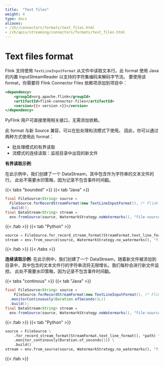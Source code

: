 ```yaml
---
title:  "Text files"
weight: 4
type: docs
aliases:
- /zh//connectors/formats/text_files.html
- /zh/apis/streaming/connectors/formats/text_files.html
---
```

<!--
Licensed to the Apache Software Foundation (ASF) under one
or more contributor license agreements.  See the NOTICE file
distributed with this work for additional information
regarding copyright ownership.  The ASF licenses this file
to you under the Apache License, Version 2.0 (the
"License"); you may not use this file except in compliance
with the License.  You may obtain a copy of the License at

  http://www.apache.org/licenses/LICENSE-2.0

Unless required by applicable law or agreed to in writing,
software distributed under the License is distributed on an
"AS IS" BASIS, WITHOUT WARRANTIES OR CONDITIONS OF ANY
KIND, either express or implied.  See the License for the
specific language governing permissions and limitations
under the License.
-->


# Text files format

Flink 支持使用 `TextLineInputFormat` 从文件中读取文本行。此 format 使用 Java 的内置 InputStreamReader 以支持的字符集编码来解码字节流。
要使用该 format，你需要将 Flink Connector Files 依赖项添加到项目中：

```xml
<dependency>
	<groupId>org.apache.flink</groupId>
	<artifactId>flink-connector-files</artifactId>
	<version>{{< version >}}</version>
</dependency>
```

PyFlink 用户可直接使用相关接口，无需添加依赖。

此 format 与新 Source 兼容，可以在批处理和流模式下使用。
因此，你可以通过两种方式使用此 format：
- 批处理模式的有界读取
- 流模式的连续读取：监视目录中出现的新文件

**有界读取示例**:

在此示例中，我们创建了一个 DataStream，其中包含作为字符串的文本文件的行。
此处不需要水印策略，因为记录不包含事件时间戳。

{{< tabs "bounded" >}}
{{< tab "Java" >}}
```java
final FileSource<String> source =
  FileSource.forRecordStreamFormat(new TextLineInputFormat(), /* Flink Path */)
  .build();
final DataStream<String> stream =
  env.fromSource(source, WatermarkStrategy.noWatermarks(), "file-source");
```
{{< /tab >}}
{{< tab "Python" >}}
```python
source = FileSource.for_record_stream_format(StreamFormat.text_line_format(), *path).build()
stream = env.from_source(source, WatermarkStrategy.no_watermarks(), "file-source")
```
{{< /tab >}}
{{< /tabs >}}

**连续读取示例**:
在此示例中，我们创建了一个 DataStream，随着新文件被添加到目录中，其中包含的文本文件行的字符串流将无限增长。我们每秒会进行新文件监控。
此处不需要水印策略，因为记录不包含事件时间戳。

{{< tabs "continous" >}}
{{< tab "Java" >}}
```java
final FileSource<String> source =
    FileSource.forRecordStreamFormat(new TextLineInputFormat(), /* Flink Path */)
  .monitorContinuously(Duration.ofSeconds(1L))
  .build();
final DataStream<String> stream =
  env.fromSource(source, WatermarkStrategy.noWatermarks(), "file-source");
```
{{< /tab >}}
{{< tab "Python" >}}
```python
source = FileSource \
    .for_record_stream_format(StreamFormat.text_line_format(), *path) \
    .monitor_continously(Duration.of_seconds(1)) \
    .build()
stream = env.from_source(source, WatermarkStrategy.no_watermarks(), "file-source")
```
{{< /tab >}}
